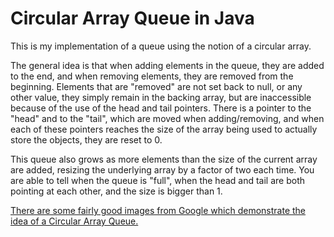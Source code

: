 # Circular Array Queue in Java
This is my implementation of a queue using the notion of a circular array.

The general idea is that when adding elements in the queue, they are added to the end, and when removing elements, they are removed from the beginning. Elements that are "removed" are not set back to null, or any other value, they simply remain in the backing array, but are inaccessible because of the use of the head and tail pointers. There is a pointer to the "head" and to the "tail", which are moved when adding/removing, and when each of these pointers reaches the size of the array being used
to actually store the objects, they are reset to 0.

This queue also grows as more elements than the size of the current array are added, resizing the underlying array by a factor of two each time. You are able to tell when the queue is "full", when the head and tail are both pointing at each other, and the size is bigger than 1.

[There are some fairly good images from Google which demonstrate the idea of a Circular Array Queue.](https://www.google.co.uk/search?q=circular+array&espv=2&biw=1600&bih=815&site=webhp&source=lnms&tbm=isch&sa=X&ved=0ahUKEwj748-e6LHJAhVGWRQKHXQmAtoQ_AUIBigB#)